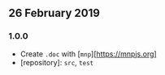 ## 26 February 2019

### 1.0.0

- Create `.doc` with [`mnp`][https://mnpjs.org]
- [repository]: `src`, `test`
